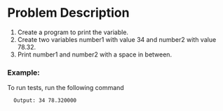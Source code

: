# Problem Description


1. Create a program to print the variable.
2. Create two variables number1 with value 34 and number2 with value 78.32.
3. Print number1 and number2 with a space in between.

### Example:

To run tests, run the following command

```bash
  Output: 34 78.320000
```
